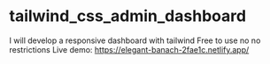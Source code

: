 # tailwind_css_admin_dashboard
I will develop a responsive dashboard with tailwind
Free to use no no restrictions
Live demo: https://elegant-banach-2fae1c.netlify.app/
